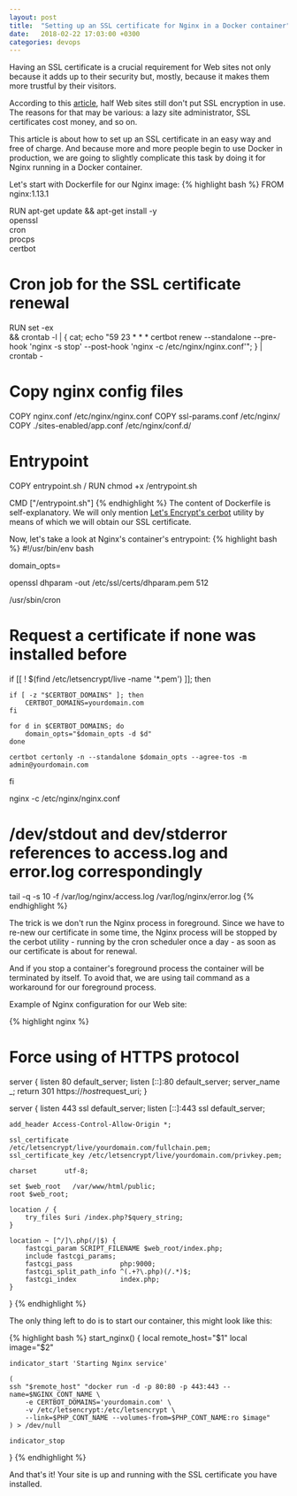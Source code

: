 ```yaml
---
layout: post
title:  "Setting up an SSL certificate for Nginx in a Docker container"
date:   2018-02-22 17:03:00 +0300
categories: devops
---
```


Having an SSL certificate is a crucial requirement for Web sites not only because it adds up to their
security but, mostly, because it makes them more trustful by their visitors.

According to this [article](https://www.wired.com/2017/01/half-web-now-encrypted-makes-everyone-safer/), half Web sites still don't put SSL encryption in use. The reasons for that may be various: a lazy site administrator, SSL certificates cost money, and so on.

This article is about how to set up an SSL certificate in an easy way and free of charge. And because more and more people begin to use Docker in production, we are going to slightly complicate this task by doing it for Nginx running in a Docker container.

Let's start with Dockerfile for our Nginx image:
{% highlight bash %}
FROM nginx:1.13.1

RUN apt-get update && apt-get install -y \
    openssl \
    cron \
    procps \
    certbot

# Cron job for the SSL certificate renewal
RUN set -ex \
    && crontab -l | { cat; echo "59 23 * * * certbot renew --standalone --pre-hook 'nginx -s stop' --post-hook 'nginx -c /etc/nginx/nginx.conf'"; } | crontab -

# Copy nginx config files
COPY nginx.conf /etc/nginx/nginx.conf
COPY ssl-params.conf /etc/nginx/
COPY ./sites-enabled/app.conf /etc/nginx/conf.d/

# Entrypoint
COPY entrypoint.sh /
RUN chmod +x /entrypoint.sh

CMD ["/entrypoint.sh"]
{% endhighlight %}
The content of Dockerfile is self-explanatory. We will only mention [Let's Encrypt's cerbot](https://certbot.eff.org/) utility by means of which we will obtain our SSL certificate.

Now, let's take a look at Nginx's container's entrypoint:
{% highlight bash %}
#!/usr/bin/env bash

domain_opts=

openssl dhparam -out /etc/ssl/certs/dhparam.pem 512

/usr/sbin/cron

# Request a certificate if none was installed before
if [[ ! $(find /etc/letsencrypt/live -name '*.pem') ]]; then

    if [ -z "$CERTBOT_DOMAINS" ]; then
        CERTBOT_DOMAINS=yourdomain.com
    fi

    for d in $CERTBOT_DOMAINS; do
        domain_opts="$domain_opts -d $d"
    done

    certbot certonly -n --standalone $domain_opts --agree-tos -m admin@yourdomain.com
fi

nginx -c /etc/nginx/nginx.conf

# /dev/stdout and dev/stderror references to access.log and error.log correspondingly
tail -q -s 10 -f /var/log/nginx/access.log /var/log/nginx/error.log
{% endhighlight %}

The trick is we don't run the Nginx process in foreground. Since we have to re-new our certificate in some time, the Nginx process will be stopped by the cerbot utility - running by the cron scheduler once a day - as soon as our certificate is about for renewal.

And if you stop a container's foreground process the container will be terminated by itself. To avoid that, we are using tail command as a workaround for our foreground process.

Example of Nginx configuration for our Web site:

{% highlight nginx %}
# Force using of HTTPS protocol
server {
	listen 80 default_server;
	listen [::]:80 default_server;
	server_name _;
	return 301 https://$host$request_uri;
}

server {
    listen 443 ssl default_server;
    listen [::]:443 ssl default_server;

    add_header Access-Control-Allow-Origin *;

    ssl_certificate     /etc/letsencrypt/live/yourdomain.com/fullchain.pem;
    ssl_certificate_key /etc/letsencrypt/live/yourdomain.com/privkey.pem;

    charset       utf-8;

    set $web_root   /var/www/html/public;
    root $web_root;

    location / {
        try_files $uri /index.php?$query_string;
    }

    location ~ [^/]\.php(/|$) {
        fastcgi_param SCRIPT_FILENAME $web_root/index.php;
        include fastcgi_params;
        fastcgi_pass            php:9000;
        fastcgi_split_path_info ^(.+?\.php)(/.*)$;
        fastcgi_index           index.php;
    }
}
{% endhighlight %}

The only thing left to do is to start our container, this might look like this:

{% highlight bash %}
start_nginx() {
    local remote_host="$1"
    local image="$2"

    indicator_start 'Starting Nginx service'

    (
    ssh "$remote_host" "docker run -d -p 80:80 -p 443:443 --name=$NGINX_CONT_NAME \
        -e CERTBOT_DOMAINS='yourdomain.com' \
        -v /etc/letsencrypt:/etc/letsencrypt \
        --link=$PHP_CONT_NAME --volumes-from=$PHP_CONT_NAME:ro $image"
    ) > /dev/null

    indicator_stop
}
{% endhighlight %}

And that's it! Your site is up and running with the SSL certificate you have installed.